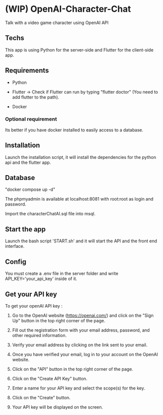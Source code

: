 # (WIP) OpenAI-Character-Chat
Talk with a video game character using OpenAI API

## Techs
This app is using Python for the server-side and Flutter for the client-side app.

## Requirements

- Python

- Flutter -> Check if Flutter can run by typing "flutter doctor" (You need to add flutter to the path).

- Docker

### Optional requirement 
Its better if you have docker installed to easily access to a database.

## Installation 
Launch the installation script, it will install the dependencies for the python api and the flutter app.

## Database
"docker compose up -d"

The phpmyadmin is available at localhost:8081 with root:root as login and password.

Import the characterChatAI.sql file into msql.

## Start the app 
Launch the bash script 'START.sh' and it will start the API and the front end interface.

## Config
You must create a .env file in the server folder and write API_KEY='your_api_key' inside of it. 

## Get your API key 
To get your openAI API key :

1. Go to the OpenAI website (https://openai.com/) and click on the "Sign Up" button in the top right corner of the page.

2. Fill out the registration form with your email address, password, and other required information.

3. Verify your email address by clicking on the link sent to your email.

4. Once you have verified your email, log in to your account on the OpenAI website.

5. Click on the "API" button in the top right corner of the page.

6. Click on the "Create API Key" button.

7. Enter a name for your API key and select the scope(s) for the key.

8. Click on the "Create" button.

9. Your API key will be displayed on the screen.
